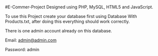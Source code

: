 #E-Commer-Project
Designed using PHP, MySQL, HTML5 and JavaScript.

To use this Project create your database first using Database With Products.txt, after doing this everything should work correctly.

There is one admin account already on this database.

Email:
admin@admin.com

Password:
admin
